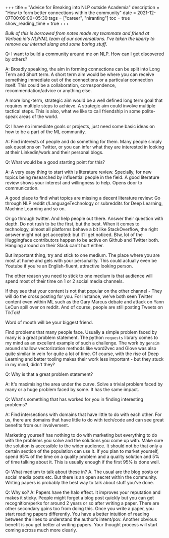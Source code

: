 +++
title = "Advice for Breaking into NLP outside Academia"
description = "How to form better connections within the community"
date = 2021-12-07T00:09:00+05:30
tags = ["career", "niranting"]
toc = true
show_reading_time = true
+++

_Bulk of this is borrowed from notes made my teammate and friend at Verloop.io's NLP/ML team of our conversations. I've taken the liberty to remove our internal slang and some boring stuff_.

Q: I want to build a community around me on NLP. How can I get discovered by others?

A: Broadly speaking, the aim in forming connections can be split into Long Term and Short term.
A short term aim would be where you can receive something immediate out of the connections or a particular connection itself. This could be a collaboration, correspondence, recommendation/advice or anything else.

A more long-term, strategic aim would be a well defined long term goal that requires multiple steps to achieve. A strategic aim could involve multiple tactical steps. This is also, what we like to call friendship in some polite-speak areas of the world. 

Q: I have no immediate goals or projects, just need some basic ideas on how to be a part of the ML community.

A: Find interests of people and do something for them. Many people simply ask questions on Twitter, or you can infer what they are interested in looking at their Linkedin/work and their personal blogs. 

Q: What would be a good starting point for this?

A: A very easy thing to start with is literature review. Specially, for new topics being researched by influential people in the field. A good literature review shows your interest and willingness to help. Opens door to communication.

A good place to find what topics are missing a decent literature review: 
Go through NLP reddit r/LanguageTechnology or subreddits for Deep Learning, Machine Learning and so on. 

Or go through twitter. And help people out there. Answer their question with depth. Do not rush to be the first, but the best. When it comes to technology, almost all platforms behave a bit like StackOverflow, the right answer might not get accepted: but it'll get noticed. Btw, lot of the Huggingface contributors happen to be active on Github and Twitter both. Hanging around on their Slack can't hurt either. 

But important thing, try and stick to one medium. The place where you are most at home and gels with your personality. This could actually even be Youtube if you're an English-fluent, attractive looking person. 

The other reason you need to stick to one medium is that audience will spend most of their time on 1 or 2 social media channels. 

If they see that your content is not that popular on the other channel - They will do the cross posting for you. For instance, we've both seen Twitter content even within ML such as the Gary Marcus debate and attack on Yann LeCun spill over on reddit. And of course, people are still posting Tweets on TikTok!

Word of mouth will be your biggest friend.

Find problems that many people face. Usually a simple problem faced by many is a great problem statement. The python `requests` library comes to my mind as an excellent example of such a challenge. The work by `gensim` around shallow vectorization methods like word2vec and Glove was also quite similar in vein for quite a lot of time. Of course, with the rise of Deep Learning and better tooling makes their work less important - but they stuck in my mind, didn't they?

Q: Why is that a great problem statement?

A: It's maximising the area under the curve. Solve a trivial problem faced by many or a huge problem faced by some. It has the same impact.

Q: What's something that has worked for you in finding interesting problems?

A: Find intersections with domains that have little to do with each other. For us, there are domains that have little to do with tech/code and can see great benefits from our involvement.

Marketing yourself has nothing to do with marketing but everything to do with the problems you solve and the solutions you come up with.
Make sure the solution is accessible to the wider audience. It should not be that only a certain section of the population can use it.
If you plan to market yourself, spend 95% of the time on a quality problem and a quality solution and 5% of time talking about it. This is usually enough if the first 95% is done well.

Q: What medium to talk about these in?
A. The usual are the blog posts or social media posts etc. But there is an open secret within the community. Writing papers is probably the best way to talk about stuff you’ve done.

Q: Why so?
A: Papers have the halo effect. It improves your reputation and makes it sticky. People might forget a blog post quickly but you can get recognition/perks for around 2 years or so after writing a paper.
There are other secondary gains too from doing this. Once you write a paper, you start reading papers differently. You have a better intuition of reading between the lines to understand the author’s intent/pov. Another obvious benefit is you get better at writing papers. Your thought process will start coming across much more clearly.